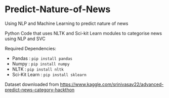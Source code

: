 # Predict-Nature-of-News
Using NLP and Machine Learning to predict nature of news

Python Code that uses NLTK and Sci-kit Learn modules to categorise news using NLP and SVC

Required Dependencies:
* Pandas  : `pip install pandas`
* Numpy   : `pip install numpy`
* NLTK   : `pip install nltk`
* Sci-Kit Learn   : `pip install sklearn`

Dataset downloaded from https://www.kaggle.com/srinivasav22/advanced-predict-news-category-hackthon
